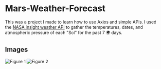 # Mars-Weather-Forecast

This was a project I made to learn how to use Axios and simple APIs. I used the [NASA insight weather API](https://mars.nasa.gov/insight/weather/) to gather the temperatures, dates, and atmospheric pressure of each "Sol" for the past 7 🌍 days.

## Images
![Figure 1](https://github.com/masteravi/Mars-Weather-Forecast/blob/master/Screenshots/Figure1.png)
![Figure 2](https://github.com/masteravi/Mars-Weather-Forecast/blob/master/Screenshots/Figure2.png)